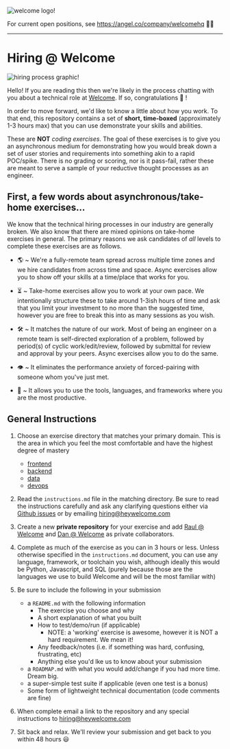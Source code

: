 ![welcome logo!](https://dka575ofm4ao0.cloudfront.net/pages-transactional_logos/retina/186505/03_Welcome_Color_Black_Wordmark_Horizontal.png)

For current open positions, see https://angel.co/company/welcomehq 👩‍💻

------------------

# Hiring @ Welcome
![hiring process graphic!](https://welcome-public-assets.s3.us-east-2.amazonaws.com/welcome_hiring_process.png)

Hello! If you are reading this then we're likely in the process chatting with you about a technical role at [Welcome](https://heywelcome.com). If so, congratulations :tada: ! 

In order to move forward, we'd like to know a little about how you work. To that end, this repository contains a set of **short, time-boxed** (approximately 1-3 hours max) that you can use demonstrate your skills and abilities.

These are **NOT** *coding exercises*. The goal of these exercises is to give you an asynchronous medium for demonstrating how you would break down a set of user stories and requirements into something akin to a rapid POC/spike. There is no grading or scoring, nor is it pass-fail, rather these are meant to serve a sample of your reductive thought processes as an engineer.

## First, a few words about asynchronous/take-home exercises...

We know that the technical hiring processes in our industry are generally broken. We also know that there are mixed opinions on take-home exercises in general. The primary reasons we ask candidates of *all* levels to complete these exercises are as follows.

* 🌎  ~ We're a fully-remote team spread across multiple time zones and we hire candidates from across time and space. Async exercises allow you to show off your skills at a time/place that works for you. 

* ⏳  ~ Take-home exercises allow you to work at your own pace. We intentionally structure these to take around 1-3ish hours of time and ask that you limit your investment to no more than the suggested time, however you are free to break this into as many sessions as you wish.

* 🛠 ~ It matches the nature of our work. Most of being an engineer on a remote team is self-directed exploration of a problem, followed by period(s) of cyclic work/edit/review, followed by submittal for review and approval by your peers. Async exercises allow you to do the same.

* 👁 ~ It eliminates the performance anxiety of forced-pairing with someone whom you've just met. 

* 🧰 ~ It allows you to use the tools, languages, and frameworks where you are the most productive.

## General Instructions

1. Choose an exercise directory that matches your primary domain. This is the area in which you feel the most comfortable and have the highest degree of mastery
    * [frontend](frontend/instructions.md)
    * [backend](backend/instructions.md)
    * [data](data/instructions.md)
    * [devops](devops/instructions.md)


2. Read the `instructions.md` file in the matching directory. Be sure to read the instructions carefully and ask any clarifying questions either via [Github issues](https://github.com/pineapplehq/hiring-exercises/issues) or by emailing hiring@heywelcome.com

3. Create a new **private repository** for your exercise and add [Raul @ Welcome](https://github.com/rgil90) and [Dan @ Welcome](https://github.com/thoughtpunch) as private collaborators.

4. Complete as much of the exercise as you can in 3 hours or less. Unless otherwise specified in the `instructions.md` document, you can use any language, framework, or toolchain you wish, although ideally this would be Python, Javascript, and SQL (purely because those are the languages we use to build Welcome and will be the most familiar with)

5. Be sure to include the following in your submission
    * a `README.md` with the following information
        * The exercise you choose and why
        * A short explanation of what you built
        * How to test/demo/run (if applicable)
            * NOTE: a 'working' exercise is awesome, however it is NOT a hard requirement. We mean it!
        * Any feedback/notes (i.e. if something was hard, confusing, frustrating, etc)
        * Anything else you'd lke us to know about your submission
    * a `ROADMAP.md` with what you would add/change if you had more time. Dream big.
    * a super-simple test suite if applicable (even one test is a bonus)
    * Some form of lightweight technical documentation (code comments are fine)

5. When complete email a link to the repository and any special instructions to hiring@heywelcome.com

6. Sit back and relax. We'll review your submission and get back to you within 48 hours :smiley: